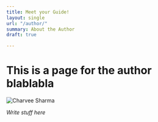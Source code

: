 ```yaml
---
title: Meet your Guide!
layout: single
url: "/author/"
summary: About the Author
draft: true

---
```

# This is a page for the author blablabla

![Charvee Sharma](/charvee.jpg)

_Write stuff here_